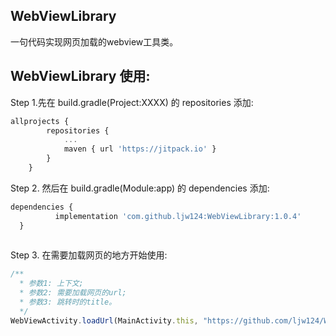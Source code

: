 ## WebViewLibrary

一句代码实现网页加载的webview工具类。

## WebViewLibrary 使用:

Step 1.先在 build.gradle(Project:XXXX) 的 repositories 添加:
```javascript
allprojects {
		repositories {
			...
			maven { url 'https://jitpack.io' }
		}
	}
```
  
  Step 2. 然后在 build.gradle(Module:app) 的 dependencies 添加:
  ```javascript
  dependencies {
	        implementation 'com.github.ljw124:WebViewLibrary:1.0.4'
	}
	
```

Step 3. 在需要加载网页的地方开始使用:
 ```javascript
 /**
   * 参数1: 上下文;
   * 参数2: 需要加载网页的url;
   * 参数3: 跳转时的title。
   */
 WebViewActivity.loadUrl(MainActivity.this, "https://github.com/ljw124/WebViewLibrary.git", "WebViewLibrary");
```
